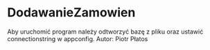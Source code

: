 # DodawanieZamowien

Aby uruchomić program należy odtworzyć bazę z pliku oraz ustawić connectionstring w appconfig.
Autor: Piotr Płatos

